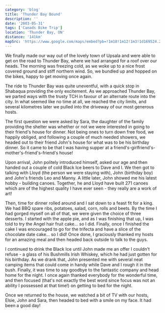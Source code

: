 ```yaml
---
category: 'blog'
title: 'Thunder Bay Bound'
description: ''
date: '2003-05-31'
tags: ['Canads Bike Trip']
location: 'Thunder Bay, ON'
distance: '141km'
mapSrc: 'https://www.google.com/maps/embed?pb=!1m18!1m12!1m3!1d169524.23436070318!2d-89.38060766523428!3d48.402473481017275!2m3!1f0!2f0!3f0!3m2!1i1024!2i768!4f13.1!3m3!1m2!1s0x4d5921774c16e98d%3A0x3d0557348f1d8b74!2sThunder%20Bay%2C%20ON!5e0!3m2!1sen!2sca!4v1609175151180!5m2!1sen!2sca'
---
```

We finally made our way out of the lovely town of Upsala and were able to get on the road to Thunder Bay, where we had arranged for a roof over our heads. The morning was freezing cold, as we woke up to a nice frost covered ground and stiff northern wind. So, we bundled up and hopped on the bikes, happy to get moving once again.

The ride to Thunder Bay was quite uneventful, with a quick stop in Shabaqua providing the only excitement. As we approached Thunder Bay, we parted ways with the trusty TCH in favour of an alternate route into the city. In what seemed like no time at all, we reached the city limits, and several kilometres later we pulled into the driveway of our most generous hosts.

The first question we were asked by Sara, the daughter of the family providing the shelter was whether or not we were interested in going to their friend's house for dinner. Not being ones to turn down free food, we happily obliged, and following a couple of much needed showers, we headed out to their friend John's house for what was to be his birthday dinner. So it came to be that I was having supper at a friend's-girlfriend's-mother's-friend's-friend's house!

Upon arrival, John politely introduced himself, asked our age and then handed out a couple of cold Black Ice beers to Dave and I. We then got to talking with Lloyd (the person we were staying with), John (birthday boy) and John's friends Leo and Manny. A little later, John showed me his latest hobby - building canoes. Together, he and Lloyd have built 271 canoes which are of the highest quality I have ever seen - they really are a work of art!

Then, time for dinner rolled around and I sat down to a feast fit for a king. We had BBQ spare ribs, potatoes, salad, corn, rolls and beets. By the time I had gorged myself on all of that, we were given the choice of three desserts. I started with the apple pie, and as I was finishing that up, I was told to try the Angel hair fruit cake... so I did. Finally, once I finished the cake I was encouraged to go for the trifecta and have a slice of the chocolate date cake... so I did! Once done, I graciously thanked my hosts for an amazing meal and then headed back outside to talk to the guys.

I continued to drink the Black Ice until John made me an offer I couldn't refuse - a glass of his Bushmills Irish Whiskey, which he had just gotten for his birthday. As we drank that, John presented me with several neat camping items that could come in handy while Dave and I rough it in the bush. Finally, it was time to say goodbye to the fantastic company and head home for the night. I once again thanked everybody for the wonderful time, and then focused (that's not exactly the best word since focus was not an ability I possessed at that time!) on getting to bed for the night.

Once we returned to the house, we watched a bit of TV with our hosts, Elsie, John and Sara, then headed to bed with a smile on my face. It had been a good day!